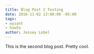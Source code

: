 ```yaml
---
title: Blog Post 2 Testing
date: 2016-11-02 13:08:00 -05:00
tags:
- wyzant
- howto
author: Jessey Lobel
---
```


This is the second blog post. Pretty cool.